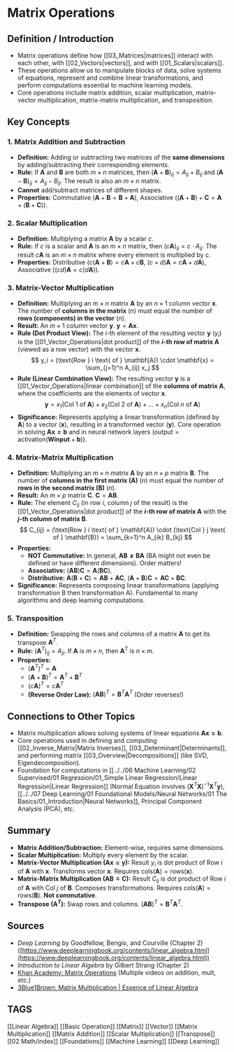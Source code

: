 # Matrix Operations

## Definition / Introduction
*   Matrix operations define how [[03_Matrices|matrices]] interact with each other, with [[02_Vectors|vectors]], and with [[01_Scalars|scalars]].
*   These operations allow us to manipulate blocks of data, solve systems of equations, represent and combine linear transformations, and perform computations essential to machine learning models.
*   Core operations include matrix addition, scalar multiplication, matrix-vector multiplication, matrix-matrix multiplication, and transposition.

## Key Concepts

### 1. Matrix Addition and Subtraction
*   **Definition:** Adding or subtracting two matrices of the **same dimensions** by adding/subtracting their corresponding elements.
*   **Rule:** If $\mathbf{A}$ and $\mathbf{B}$ are both $m \times n$ matrices, then $(\mathbf{A} + \mathbf{B})_{ij} = A_{ij} + B_{ij}$ and $(\mathbf{A} - \mathbf{B})_{ij} = A_{ij} - B_{ij}$. The result is also an $m \times n$ matrix.
*   **Cannot** add/subtract matrices of different shapes.
*   **Properties:** Commutative ($\mathbf{A}+\mathbf{B} = \mathbf{B}+\mathbf{A}$), Associative ($(\mathbf{A}+\mathbf{B})+\mathbf{C} = \mathbf{A}+(\mathbf{B}+\mathbf{C})$).

### 2. Scalar Multiplication
*   **Definition:** Multiplying a matrix $\mathbf{A}$ by a scalar $c$.
*   **Rule:** If $c$ is a scalar and $\mathbf{A}$ is an $m \times n$ matrix, then $(c\mathbf{A})_{ij} = c \cdot A_{ij}$. The result $c\mathbf{A}$ is an $m \times n$ matrix where every element is multiplied by $c$.
*   **Properties:** Distributive ($c(\mathbf{A}+\mathbf{B}) = c\mathbf{A} + c\mathbf{B}$, $(c+d)\mathbf{A} = c\mathbf{A} + d\mathbf{A}$), Associative ($(cd)\mathbf{A} = c(d\mathbf{A})$).

### 3. Matrix-Vector Multiplication
*   **Definition:** Multiplying an $m \times n$ matrix $\mathbf{A}$ by an $n \times 1$ column vector $\mathbf{x}$. The number of **columns in the matrix** ($n$) must equal the number of **rows (components) in the vector** ($n$).
*   **Result:** An $m \times 1$ column vector $\mathbf{y}$. $\mathbf{y} = \mathbf{Ax}$.
*   **Rule (Dot Product View):** The $i$-th element of the resulting vector $\mathbf{y}$ ($y_i$) is the [[01_Vector_Operations|dot product]] of the **$i$-th row of matrix $\mathbf{A}$** (viewed as a row vector) with the vector $\mathbf{x}$.
    $$ y_i = (\text{Row } i \text{ of } \mathbf{A}) \cdot \mathbf{x} = \sum_{j=1}^n A_{ij} x_j $$
*   **Rule (Linear Combination View):** The resulting vector $\mathbf{y}$ is a [[01_Vector_Operations|linear combination]] of the **columns of matrix $\mathbf{A}$**, where the coefficients are the elements of vector $\mathbf{x}$.
    $$ \mathbf{y} = x_1 (\text{Col } 1 \text{ of } \mathbf{A}) + x_2 (\text{Col } 2 \text{ of } \mathbf{A}) + \dots + x_n (\text{Col } n \text{ of } \mathbf{A}) $$
*   **Significance:** Represents applying a linear transformation (defined by $\mathbf{A}$) to a vector ($\mathbf{x}$), resulting in a transformed vector ($\mathbf{y}$). Core operation in solving $\mathbf{Ax=b}$ and in neural network layers ($\text{output} = \text{activation}(\mathbf{W}\mathbf{input} + \mathbf{b})$).

### 4. Matrix-Matrix Multiplication
*   **Definition:** Multiplying an $m \times n$ matrix $\mathbf{A}$ by an $n \times p$ matrix $\mathbf{B}$. The number of **columns in the first matrix ($\mathbf{A}$)** ($n$) must equal the number of **rows in the second matrix ($\mathbf{B}$)** ($n$).
*   **Result:** An $m \times p$ matrix $\mathbf{C}$. $\mathbf{C} = \mathbf{AB}$.
*   **Rule:** The element $C_{ij}$ (in row $i$, column $j$ of the result) is the [[01_Vector_Operations|dot product]] of the **$i$-th row of matrix $\mathbf{A}$** with the **$j$-th column of matrix $\mathbf{B}$**.
    $$ C_{ij} = (\text{Row } i \text{ of } \mathbf{A}) \cdot (\text{Col } j \text{ of } \mathbf{B}) = \sum_{k=1}^n A_{ik} B_{kj} $$
*   **Properties:**
    *   **NOT Commutative:** In general, $\mathbf{AB \neq BA}$ (BA might not even be defined or have different dimensions). Order matters!
    *   **Associative:** $(\mathbf{AB})\mathbf{C} = \mathbf{A}(\mathbf{BC})$.
    *   **Distributive:** $\mathbf{A}(\mathbf{B}+\mathbf{C}) = \mathbf{AB} + \mathbf{AC}$, $(\mathbf{A}+\mathbf{B})\mathbf{C} = \mathbf{AC} + \mathbf{BC}$.
*   **Significance:** Represents composing linear transformations (applying transformation B then transformation A). Fundamental to many algorithms and deep learning computations.

### 5. Transposition
*   **Definition:** Swapping the rows and columns of a matrix $\mathbf{A}$ to get its transpose $\mathbf{A}^T$.
*   **Rule:** $(\mathbf{A}^T)_{ij} = A_{ji}$. If $\mathbf{A}$ is $m \times n$, then $\mathbf{A}^T$ is $n \times m$.
*   **Properties:**
    *   $(\mathbf{A}^T)^T = \mathbf{A}$
    *   $(\mathbf{A} + \mathbf{B})^T = \mathbf{A}^T + \mathbf{B}^T$
    *   $(c\mathbf{A})^T = c\mathbf{A}^T$
    *   **(Reverse Order Law):** $(\mathbf{AB})^T = \mathbf{B}^T\mathbf{A}^T$ (Order reverses!)

## Connections to Other Topics
*   Matrix multiplication allows solving systems of linear equations $\mathbf{Ax=b}$.
*   Core operations used in defining and computing [[02_Inverse_Matrix|Matrix Inverses]], [[03_Determinant|Determinants]], and performing matrix [[03_Overview|Decompositions]] (like SVD, Eigendecomposition).
*   Foundation for computations in [[../../06 Machine Learning/02 Supervised/01 Regression/01_Simple Linear Regression/Linear Regression|Linear Regression]] (Normal Equation involves $(\mathbf{X}^T\mathbf{X})^{-1}\mathbf{X}^T\mathbf{y}$), [[../../07 Deep Learning/01 Foundational Models/Neural Networks/01 The Basics/01_Introduction|Neural Networks]], Principal Component Analysis (PCA), etc.

## Summary
*   **Matrix Addition/Subtraction:** Element-wise, requires same dimensions.
*   **Scalar Multiplication:** Multiply every element by the scalar.
*   **Matrix-Vector Multiplication ($\mathbf{Ax=y}$):** Result $y_i$ is dot product of $\text{Row } i \text{ of } \mathbf{A}$ with $\mathbf{x}$. Transforms vector $\mathbf{x}$. Requires $\text{cols}(\mathbf{A}) = \text{rows}(\mathbf{x})$.
*   **Matrix-Matrix Multiplication ($\mathbf{AB=C}$):** Result $C_{ij}$ is dot product of $\text{Row } i \text{ of } \mathbf{A}$ with $\text{Col } j \text{ of } \mathbf{B}$. Composes transformations. Requires $\text{cols}(\mathbf{A}) = \text{rows}(\mathbf{B})$. **Not commutative**.
*   **Transpose ($\mathbf{A}^T$):** Swap rows and columns. $(\mathbf{AB})^T = \mathbf{B}^T\mathbf{A}^T$.

## Sources
*   *Deep Learning* by Goodfellow, Bengio, and Courville (Chapter 2) ([https://www.deeplearningbook.org/contents/linear_algebra.html](https://www.deeplearningbook.org/contents/linear_algebra.html))
*   *Introduction to Linear Algebra* by Gilbert Strang (Chapter 2)
*   [Khan Academy: Matrix Operations](https://www.khanacademy.org/math/precalculus/x9e81a4f98389efdf:matrices) (Multiple videos on addition, mult, etc.)
*   [3Blue1Brown: Matrix Multiplication | Essence of Linear Algebra](https://www.youtube.com/watch?v=XkY2DOUCWMU)

## TAGS
[[Linear Algebra]] [[Basic Operation]] [[Matrix]] [[Vector]] [[Matrix Multiplication]] [[Matrix Addition]] [[Scalar Multiplication]] [[Transpose]] [[02 Math/index]] [[Foundations]] [[Machine Learning]] [[Deep Learning]]